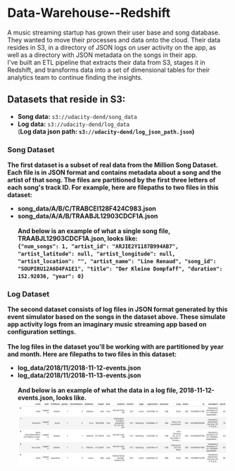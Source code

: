 # Data-Warehouse--Redshift

A music streaming startup has grown their user base and song database. They wanted to move their processes and data onto the cloud. Their data resides in S3, in a directory of JSON logs on user activity on the app, as well as a directory with JSON metadata on the songs in their app.
<br>
I've built an ETL pipeline that extracts their data from S3, stages it in Redshift, and transforms data into a set of dimensional tables for their analytics team to continue finding the insights.

## Datasets that reside in S3:
* <b>Song data:</b> `s3://udacity-dend/song_data`
* <b>Log data:</b> `s3://udacity-dend/log_data` <br>
(<b>Log data json path:<b> `s3://udacity-dend/log_json_path.json`)

### Song Dataset
The first dataset is a subset of real data from the Million Song Dataset. Each file is in JSON format and contains metadata about a song and the artist of that song. The files are partitioned by the first three letters of each song's track ID. For example, here are filepaths to two files in this dataset:<br>
* song_data/A/B/C/TRABCEI128F424C983.json <br>
* song_data/A/A/B/TRAABJL12903CDCF1A.json <br><br>
And below is an example of what a single song file, TRAABJL12903CDCF1A.json, looks like: <br>
`{"num_songs": 1, "artist_id": "ARJIE2Y1187B994AB7", "artist_latitude": null, "artist_longitude": null, "artist_location": "", "artist_name": "Line Renaud", "song_id": "SOUPIRU12A6D4FA1E1", "title": "Der Kleine Dompfaff", "duration": 152.92036, "year": 0}`

### Log Dataset
The second dataset consists of log files in JSON format generated by this event simulator based on the songs in the dataset above. These simulate app activity logs from an imaginary music streaming app based on configuration settings.
<br><br>
The log files in the dataset you'll be working with are partitioned by year and month. Here are filepaths to two files in this dataset:<br>
* log_data/2018/11/2018-11-12-events.json<br>
* log_data/2018/11/2018-11-13-events.json<br><br>
And below is an example of what the data in a log file, 2018-11-12-events.json, looks like.
![image](images/log-data.png)


